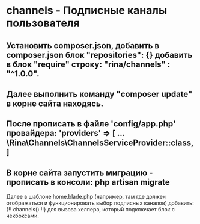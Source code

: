 # channels - Подписные каналы пользователя
Установить composer.json, добавить в composer.json блок 
"repositories": {}
добавить в блок "require" строку: "rina/channels" : "^1.0.0".
---
Далее выполнить команду "composer update" в корне сайта находясь.
---
После прописать в файле 'config/app.php' провайдера:
'providers' => [
  ...
  \Rina\Channels\ChannelsServiceProvider::class,
]
---
В корне сайта запустить миграцию - прописать в консоли:
php artisan migrate
---
Далее в шаблоне home.blade.php (например, там где должен отображаться и функционировать выбор подписных каналов) добавить:
{!! channels() !!} 
для вызова хелпера, который подключает блок с чекбоксами.
